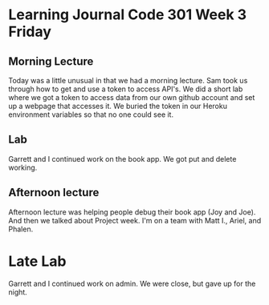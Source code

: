 # Learning Journal Code 301 Week 3 Friday

## Morning Lecture
Today was a little unusual in that we had a morning lecture.  Sam took us through how to get and use a token to access API's.  We did a short lab where we got a token to access data from our own github account and set up a webpage that accesses it.  We buried the token in our Heroku environment variables so that no one could see it.  

## Lab
Garrett and I continued work on the book app.  We got put and delete working.

## Afternoon lecture
Afternoon lecture was helping people debug their book app (Joy and Joe).  And then we talked about Project week.  I'm on a team with Matt I., Ariel, and Phalen.

# Late Lab
Garrett and I continued work on admin.  We were close, but gave up for the night.
